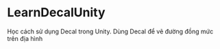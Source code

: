 # LearnDecalUnity
Học cách sử dụng Decal trong Unity. Dùng Decal để vẽ đường đồng mức trên địa hình
